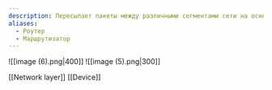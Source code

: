 ```yaml
---
description: Пересылает пакеты между различными сегментами сети на основе правил и таблиц маршрутизации. Маршрутизатор может связывать разнородные сети различных архитектур.
aliases:
  - Роутер
  - Маршрутизатор
---
```

![[image (6).png|400]] ![[image (5).png|300]]

[[Network layer]]
[[Device]]